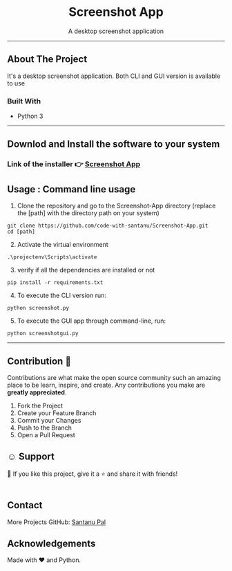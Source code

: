  <h1 align="center">Screenshot App</h1>

  <p align="center">
   A desktop screenshot application
  </p>
</p>

---

## About The Project

It's a desktop screenshot application. Both CLI and GUI version is available to use

### Built With

- Python 3

---

## Downlod and Install the software to your system

### Link of the installer 👉 [Screenshot App]()

<!-- USAGE EXAMPLES -->

## Usage : Command line usage

1. Clone the repository and go to the Screenshot-App directory (replace the [path] with the directory path on your system)

```
git clone https://github.com/code-with-santanu/Screenshot-App.git
cd [path]
```

2. Activate the virtual environment

```
.\projectenv\Scripts\activate
```

3. verify if all the dependencies are installed or not

```
pip install -r requirements.txt
```

4. To execute the CLI version run:

```
python screenshot.py
```

5. To execute the GUI app through command-line, run:

```
python screenshotgui.py
```

---

<!-- CONTRIBUTING -->

## Contribution 🙋

Contributions are what make the open source community such an amazing place to be learn, inspire, and create. Any contributions you make are **greatly appreciated**.

1. Fork the Project
2. Create your Feature Branch
3. Commit your Changes
4. Push to the Branch
5. Open a Pull Request

<!-- Support -->

## ☺️ Support

💙 If you like this project, give it a ⭐ and share it with friends!<br><br>

<!-- CONTACT -->

## Contact

More Projects
GitHub: [Santanu Pal](https://github.com/code-with-santanu)

<!-- ACKNOWLEDGEMENTS -->

## Acknowledgements

<!--
* Python 3 language
* pyautogui
* os -->

Made with ❤️ and Python. <br><br>
